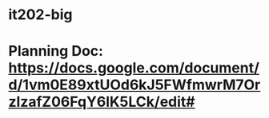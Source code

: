 # it202-big
# Planning Doc: https://docs.google.com/document/d/1vm0E89xtUOd6kJ5FWfmwrM7OrzlzafZ06FqY6lK5LCk/edit#
